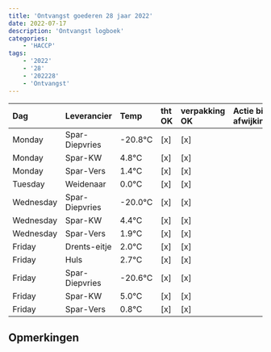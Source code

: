 ```yaml
---
title: 'Ontvangst goederen 28 jaar 2022'
date: 2022-07-17
description: 'Ontvangst logboek'
categories:
    - 'HACCP'
tags:
    - '2022'
    - '28'
    - '202228'
    - 'Ontvangst'
---
```

| Dag | Leverancier | Temp | tht OK | verpakking OK | Actie bij afwijking | Controle door |
|:---|:---|:---|:---|:---|:---|:---|
| Monday | Spar-Diepvries | -20.8°C | [x] | [x] | | DPater |
| Monday | Spar-KW | 4.8°C | [x] | [x] | | DPater |
| Monday | Spar-Vers | 1.4°C | [x] | [x] | | DPater |
| Tuesday | Weidenaar | 0.0°C | [x] | [x] | | DPater |
| Wednesday | Spar-Diepvries | -20.0°C | [x] | [x] | | WPater |
| Wednesday | Spar-KW | 4.4°C | [x] | [x] | | WPater |
| Wednesday | Spar-Vers | 1.9°C | [x] | [x] | | WPater |
| Friday | Drents-eitje | 2.0°C | [x] | [x] | | WPater |
| Friday | Huls | 2.7°C | [x] | [x] | | WPater |
| Friday | Spar-Diepvries | -20.6°C | [x] | [x] | | WPater |
| Friday | Spar-KW | 5.0°C | [x] | [x] | | WPater |
| Friday | Spar-Vers | 0.8°C | [x] | [x] | | WPater |

## Opmerkingen


